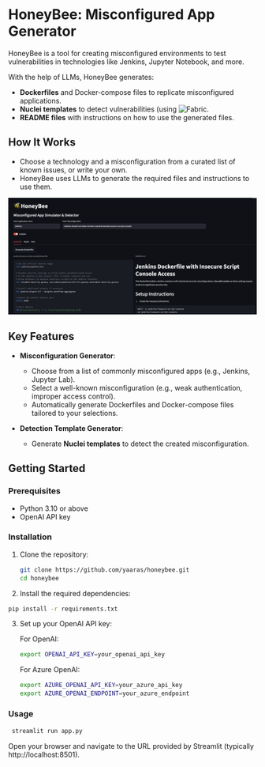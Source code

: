 # HoneyBee: Misconfigured App Generator


HoneyBee is a tool for creating misconfigured environments to test vulnerabilities in technologies like Jenkins, Jupyter Notebook, and more. 

With the help of LLMs, HoneyBee generates:
- **Dockerfiles** and Docker-compose files to replicate misconfigured applications.
- **Nuclei templates** to detect vulnerabilities (using ![Fabric](https://github.com/danielmiessler/fabric).
- **README files** with instructions on how to use the generated files.

## How It Works
- Choose a technology and a misconfiguration from a curated list of known issues, or write your own.
- HoneyBee uses LLMs to generate the required files and instructions to use them.

![HoneyBee](
images/Honeybee_screenshot.png)

## Key Features

- **Misconfiguration Generator**:
  - Choose from a list of commonly misconfigured apps (e.g., Jenkins, Jupyter Lab).
  - Select a well-known misconfiguration (e.g., weak authentication, improper access control).
  - Automatically generate Dockerfiles and Docker-compose files tailored to your selections.

- **Detection Template Generator**:
  - Generate **Nuclei templates** to detect the created misconfiguration.

## Getting Started

### Prerequisites

- Python 3.10 or above
- OpenAI API key 

### Installation

1. Clone the repository:
   ```bash
   git clone https://github.com/yaaras/honeybee.git
   cd honeybee
    ```
2.	Install the required dependencies:
   ```bash
  pip install -r requirements.txt
   ```

3. Set up your OpenAI API key:

    For OpenAI:
    ```bash
    export OPENAI_API_KEY=your_openai_api_key
    ```
    
    For Azure OpenAI:
    ```bash
    export AZURE_OPENAI_API_KEY=your_azure_api_key
    export AZURE_OPENAI_ENDPOINT=your_azure_endpoint
    ```

### Usage
   ```bash
    streamlit run app.py
   ```
Open your browser and navigate to the URL provided by Streamlit (typically http://localhost:8501).
